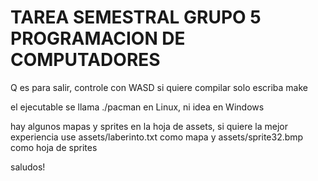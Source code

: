 # TAREA SEMESTRAL GRUPO 5 PROGRAMACION DE COMPUTADORES

Q es para salir,
controle con WASD
si quiere compilar solo escriba make

el ejecutable se llama ./pacman en Linux, ni idea en Windows

hay algunos mapas y sprites en la hoja de assets, si quiere la mejor experiencia use assets/laberinto.txt como mapa y assets/sprite32.bmp como hoja de sprites

saludos!
